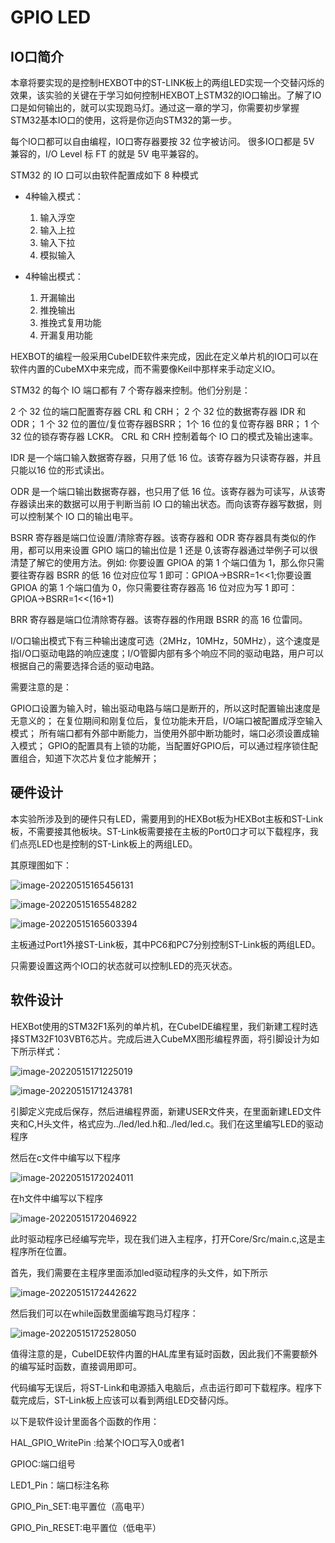# GPIO LED
<!-- 本实验实现了两块HEXBOT STM32主板之间的CAN通信。

前往[Github](https://github.com/H3XBOT/STM32F103-Code/tree/main/CAN%E9%80%9A%E4%BF%A1)下载本实验代码。 -->


## IO口简介

  本章将要实现的是控制HEXBOT中的ST-LINK板上的两组LED实现一个交替闪烁的效果，该实验的关键在于学习如何控制HEXBOT上STM32的IO口输出。了解了IO口是如何输出的，就可以实现跑马灯。通过这一章的学习，你需要初步掌握STM32基本IO口的使用，这将是你迈向STM32的第一步。

每个IO口都可以自由编程，IO口寄存器要按 32 位字被访问。
很多IO口都是 5V 兼容的，I/O Level 标 FT 的就是 5V 电平兼容的。

STM32 的 IO 口可以由软件配置成如下 8 种模式

- 4种输入模式：

  1. 输入浮空
  2. 输入上拉
  3. 输入下拉
  4. 模拟输入

- 4种输出模式：

  1.  开漏输出
  2.  推挽输出
  3.  推挽式复用功能
  4.  开漏复用功能

HEXBOT的编程一般采用CubeIDE软件来完成，因此在定义单片机的IO口可以在软件内置的CubeMX中来完成，而不需要像Keil中那样来手动定义IO。

STM32 的每个 IO 端口都有 7 个寄存器来控制。他们分别是：

2 个 32 位的端口配置寄存器 CRL 和 CRH；
2 个 32 位的数据寄存器 IDR 和 ODR；
1 个 32 位的置位/复位寄存器BSRR；
1个 16 位的复位寄存器 BRR；
1 个 32 位的锁存寄存器 LCKR。
CRL 和 CRH 控制着每个 IO 口的模式及输出速率。

IDR 是一个端口输入数据寄存器，只用了低 16 位。该寄存器为只读寄存器，并且只能以16 位的形式读出。

ODR 是一个端口输出数据寄存器，也只用了低 16 位。该寄存器为可读写，从该寄存器读出来的数据可以用于判断当前 IO 口的输出状态。而向该寄存器写数据，则可以控制某个 IO 口的输出电平。

BSRR 寄存器是端口位设置/清除寄存器。该寄存器和 ODR 寄存器具有类似的作用，都可以用来设置 GPIO 端口的输出位是 1 还是 0,该寄存器通过举例子可以很清楚了解它的使用方法。例如:
你要设置 GPIOA 的第 1 个端口值为 1，那么你只需要往寄存器 BSRR 的低 16 位对应位写 1 即可：GPIOA->BSRR=1<<1;你要设置 GPIOA 的第 1 个端口值为 0，你只需要往寄存器高 16 位对应为写 1 即可：GPIOA->BSRR=1<<(16+1)

BRR 寄存器是端口位清除寄存器。该寄存器的作用跟 BSRR 的高 16 位雷同。

I/O口输出模式下有三种输出速度可选（2MHz，10MHz，50MHz），这个速度是指I/O口驱动电路的响应速度；I/O管脚内部有多个响应不同的驱动电路，用户可以根据自己的需要选择合适的驱动电路。


需要注意的是：

GPIO口设置为输入时，输出驱动电路与端口是断开的，所以这时配置输出速度是无意义的；
在复位期间和刚复位后，复位功能未开启，I/O端口被配置成浮空输入模式；
所有端口都有外部中断能力，当使用外部中断功能时，端口必须设置成输入模式；
GPIO的配置具有上锁的功能，当配置好GPIO后，可以通过程序锁住配置组合，知道下次芯片复位才能解开；

## 硬件设计

 本实验所涉及到的硬件只有LED，需要用到的HEXBot板为HEXBot主板和ST-Link板，不需要接其他板块。ST-Link板需要接在主板的Port0口才可以下载程序，我们点亮LED也是控制的ST-Link板上的两组LED。

其原理图如下：

![image-20220515165456131](C:\Users\LOVE\AppData\Roaming\Typora\typora-user-images\image-20220515165456131.png)

![image-20220515165548282](C:\Users\LOVE\AppData\Roaming\Typora\typora-user-images\image-20220515165548282.png)

![image-20220515165603394](C:\Users\LOVE\AppData\Roaming\Typora\typora-user-images\image-20220515165603394.png)

主板通过Port1外接ST-Link板，其中PC6和PC7分别控制ST-Link板的两组LED。

只需要设置这两个IO口的状态就可以控制LED的亮灭状态。

## 软件设计

 HEXBot使用的STM32F1系列的单片机，在CubeIDE编程里，我们新建工程时选择STM32F103VBT6芯片。完成后进入CubeMX图形编程界面，将引脚设计为如下所示样式：

![image-20220515171225019](C:\Users\LOVE\AppData\Roaming\Typora\typora-user-images\image-20220515171225019.png)

![image-20220515171243781](C:\Users\LOVE\AppData\Roaming\Typora\typora-user-images\image-20220515171243781.png)

引脚定义完成后保存，然后进编程界面，新建USER文件夹，在里面新建LED文件夹和C,H头文件，格式应为../led/led.h和../led/led.c。我们在这里编写LED的驱动程序

然后在c文件中编写以下程序

![image-20220515172024011](C:\Users\LOVE\AppData\Roaming\Typora\typora-user-images\image-20220515172024011.png)

在h文件中编写以下程序

![image-20220515172046922](C:\Users\LOVE\AppData\Roaming\Typora\typora-user-images\image-20220515172046922.png)

此时驱动程序已经编写完毕，现在我们进入主程序，打开Core/Src/main.c,这是主程序所在位置。

首先，我们需要在主程序里面添加led驱动程序的头文件，如下所示

![image-20220515172442622](C:\Users\LOVE\AppData\Roaming\Typora\typora-user-images\image-20220515172442622.png)

然后我们可以在while函数里面编写跑马灯程序：

![image-20220515172528050](C:\Users\LOVE\AppData\Roaming\Typora\typora-user-images\image-20220515172528050.png)

值得注意的是，CubeIDE软件内置的HAL库里有延时函数，因此我们不需要额外的编写延时函数，直接调用即可。

代码编写无误后，将ST-Link和电源插入电脑后，点击运行即可下载程序。程序下载完成后，ST-Link板上应该可以看到两组LED交替闪烁。

以下是软件设计里面各个函数的作用：

HAL_GPIO_WritePin   :给某个IO口写入0或者1

GPIOC:端口组号

LED1_Pin：端口标注名称

GPIO_Pin_SET:电平置位（高电平）

GPIO_Pin_RESET:电平置位（低电平）

